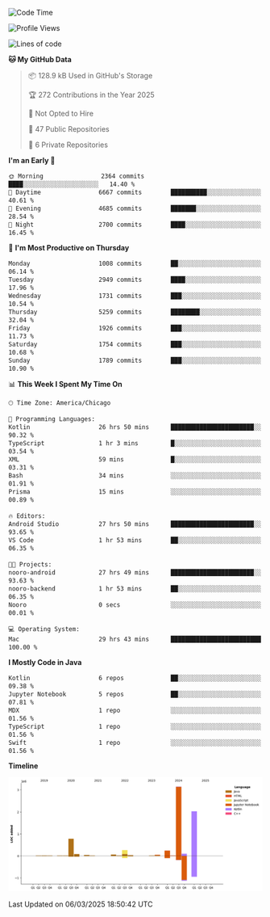 <!--START_SECTION:waka-->
![Code Time](http://img.shields.io/badge/Code%20Time-1%2C088%20hrs%206%20mins-blue)

![Profile Views](http://img.shields.io/badge/Profile%20Views-0-blue)

![Lines of code](https://img.shields.io/badge/From%20Hello%20World%20I%27ve%20Written-6.9%20million%20lines%20of%20code-blue)

**🐱 My GitHub Data** 

> 📦 128.9 kB Used in GitHub's Storage 
 > 
> 🏆 272 Contributions in the Year 2025
 > 
> 🚫 Not Opted to Hire
 > 
> 📜 47 Public Repositories 
 > 
> 🔑 6 Private Repositories 
 > 
**I'm an Early 🐤** 

```text
🌞 Morning                2364 commits        ████░░░░░░░░░░░░░░░░░░░░░   14.40 % 
🌆 Daytime                6667 commits        ██████████░░░░░░░░░░░░░░░   40.61 % 
🌃 Evening                4685 commits        ███████░░░░░░░░░░░░░░░░░░   28.54 % 
🌙 Night                  2700 commits        ████░░░░░░░░░░░░░░░░░░░░░   16.45 % 
```
📅 **I'm Most Productive on Thursday** 

```text
Monday                   1008 commits        ██░░░░░░░░░░░░░░░░░░░░░░░   06.14 % 
Tuesday                  2949 commits        ████░░░░░░░░░░░░░░░░░░░░░   17.96 % 
Wednesday                1731 commits        ███░░░░░░░░░░░░░░░░░░░░░░   10.54 % 
Thursday                 5259 commits        ████████░░░░░░░░░░░░░░░░░   32.04 % 
Friday                   1926 commits        ███░░░░░░░░░░░░░░░░░░░░░░   11.73 % 
Saturday                 1754 commits        ███░░░░░░░░░░░░░░░░░░░░░░   10.68 % 
Sunday                   1789 commits        ███░░░░░░░░░░░░░░░░░░░░░░   10.90 % 
```


📊 **This Week I Spent My Time On** 

```text
🕑︎ Time Zone: America/Chicago

💬 Programming Languages: 
Kotlin                   26 hrs 50 mins      ███████████████████████░░   90.32 % 
TypeScript               1 hr 3 mins         █░░░░░░░░░░░░░░░░░░░░░░░░   03.54 % 
XML                      59 mins             █░░░░░░░░░░░░░░░░░░░░░░░░   03.31 % 
Bash                     34 mins             ░░░░░░░░░░░░░░░░░░░░░░░░░   01.91 % 
Prisma                   15 mins             ░░░░░░░░░░░░░░░░░░░░░░░░░   00.89 % 

🔥 Editors: 
Android Studio           27 hrs 50 mins      ███████████████████████░░   93.65 % 
VS Code                  1 hr 53 mins        ██░░░░░░░░░░░░░░░░░░░░░░░   06.35 % 

🐱‍💻 Projects: 
nooro-android            27 hrs 49 mins      ███████████████████████░░   93.63 % 
nooro-backend            1 hr 53 mins        ██░░░░░░░░░░░░░░░░░░░░░░░   06.35 % 
Nooro                    0 secs              ░░░░░░░░░░░░░░░░░░░░░░░░░   00.01 % 

💻 Operating System: 
Mac                      29 hrs 43 mins      █████████████████████████   100.00 % 
```

**I Mostly Code in Java** 

```text
Kotlin                   6 repos             ██░░░░░░░░░░░░░░░░░░░░░░░   09.38 % 
Jupyter Notebook         5 repos             ██░░░░░░░░░░░░░░░░░░░░░░░   07.81 % 
MDX                      1 repo              ░░░░░░░░░░░░░░░░░░░░░░░░░   01.56 % 
TypeScript               1 repo              ░░░░░░░░░░░░░░░░░░░░░░░░░   01.56 % 
Swift                    1 repo              ░░░░░░░░░░░░░░░░░░░░░░░░░   01.56 % 
```



**Timeline**

![Lines of Code chart](https://raw.githubusercontent.com/phanijsp/phanijsp/main/assets/bar_graph.png)


 Last Updated on 06/03/2025 18:50:42 UTC
<!--END_SECTION:waka-->
